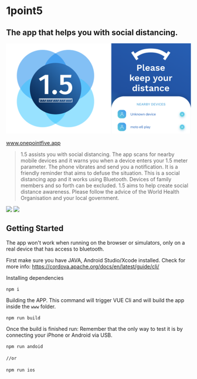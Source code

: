 # 1point5

## The app that helps you with social distancing.

![1point5](docs/promo.png "1point5")

www.onepointfive.app

> 1.5 assists you with social distancing. The app scans for nearby mobile devices and it warns you when a device enters your 1.5 meter parameter. The phone vibrates and send you a notification.
> It is a friendly reminder that aims to defuse the situation.
>This is a social distancing app and it works using Bluetooth. Devices of family members and so forth can be excluded. 1.5 aims to help create social distance awareness.
>Please follow the advice of the World Health Organisation and your local government.

[<img src="https://onepointfive.app/assets/img/icons/apple_appstore.svg" width=120>](https://apple.co/35jhajs) [<img src="https://onepointfive.app/assets/img/icons/google_play.svg" width=120>](https://play.google.com/store/apps/details?id=app.onepointfive)

## Getting Started
 
 The app won't work when running on the browser or simulators, only on a real device that has access to bluetooth.
 
 First make sure you have JAVA, Android Studio/Xcode installed.
 Check for more info: https://cordova.apache.org/docs/en/latest/guide/cli/
 
Installing dependencies
```
npm i
```
 
Building the APP.
This command will trigger VUE Cli and will build the app inside the `www` folder. 
```
npm run build
 ```

Once the build is finished run:
Remember that the only way to test it is by connecting your iPhone or Android via USB.
```
npm run andoid

//or

npm run ios
 ```
